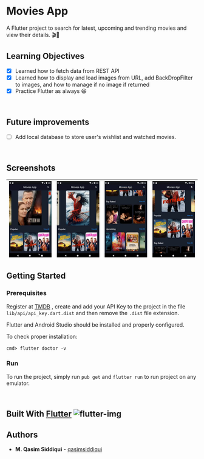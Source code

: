 # Movies App

A Flutter project to search for latest, upcoming and trending movies and view their details. 🎬🍿

## Learning Objectives

- [x] Learned how to fetch data from REST API
- [x] Learned how to display and load images from URL, add BackDropFilter to images, and how to manage if no image if returned
- [x] Practice Flutter as always :laughing:

&nbsp;
## Future improvements

- [ ] Add local database to store user's wishlist and watched movies.

&nbsp;
## Screenshots

| <img src="./ReadMeImages/1.gif">	| <img src="./ReadMeImages/2.gif"> 	| <img src="./ReadMeImages/3.gif"> 	| <img src="./ReadMeImages/4.gif"> 	|
|---	|---	|---	|---	|

## Getting Started
### Prerequisites

Register at [TMDB](https://developers.themoviedb.org/3) , create and add your API Key to the project in the file `lib/api/api_key.dart.dist` and then remove the `.dist` file extension.

Flutter and Android Studio should be installed and properly configured. 

To check proper installation:

```
cmd> flutter doctor -v
```

### Run

To run the project, simply run `pub get` and `flutter run` to run project on any emulator.

&nbsp;
## Built With [Flutter](http://www.flutter.dev) <img src="https://www.vectorlogo.zone/logos/flutterio/flutterio-icon.svg" alt="flutter-img" width="25" height="25"/>

## Authors
* **M. Qasim Siddiqui** - [qasimsiddiqui](https://github.com/qasimsiddiqui)
